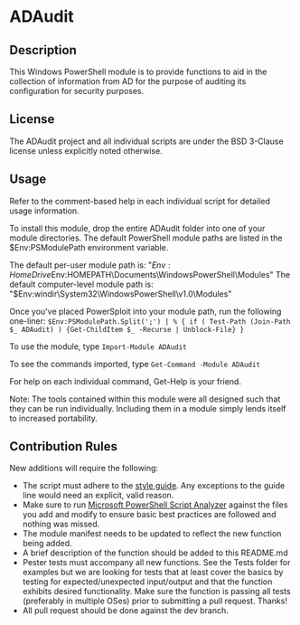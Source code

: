 # ADAudit

## Description
This Windows PowerShell module is to provide functions to aid in the collection of information from AD for the purpose of auditing its configuration for security purposes. 

## License

The ADAudit project and all individual scripts are under the BSD 3-Clause license unless explicitly noted otherwise.

## Usage

Refer to the comment-based help in each individual script for detailed usage information.

To install this module, drop the entire ADAudit folder into one of your module directories. The default PowerShell module paths are listed in the $Env:PSModulePath environment variable.

The default per-user module path is: "$Env:HomeDrive$Env:HOMEPATH\Documents\WindowsPowerShell\Modules"
The default computer-level module path is: "$Env:windir\System32\WindowsPowerShell\v1.0\Modules"

Once you've placed PowerSploit into your module path, run the following one-liner:
`$Env:PSModulePath.Split(';') |
 % { if ( Test-Path (Join-Path $_ ADAudit) )
 {Get-ChildItem $_ -Recurse | Unblock-File} }`

To use the module, type `Import-Module ADAudit`

To see the commands imported, type `Get-Command -Module ADAudit`

For help on each individual command, Get-Help is your friend.

Note: The tools contained within this module were all designed such that they can be run individually. Including them in a module simply lends itself to increased portability.

## Contribution Rules

New additions will require the following:

* The script must adhere to the [style guide](https://github.com/PoshCode/PowerShellPracticeAndStyle). Any exceptions to the guide line would need an explicit, valid reason.
* Make sure to run [Microsoft PowerShell Script Analyzer](https://github.com/PowerShell/PSScriptAnalyzer) against the files you add and modify to ensure basic best practices are followed and nothing was missed.
* The module manifest needs to be updated to reflect the new function being added.
* A brief description of the function should be added to this README.md
* Pester tests must accompany all new functions. See the Tests folder for examples but we are looking for tests that at least cover the basics by testing for expected/unexpected input/output and that the function exhibits desired functionality. Make sure the function is passing all tests (preferably in multiple OSes) prior to submitting a pull request. Thanks!
* All pull request should be done against the dev branch.